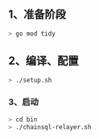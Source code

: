 ## 1、准备阶段

```bash
> go mod tidy
```

## 2、编译、配置

```bash
> ./setup.sh
```

### 3、启动

```bash
> cd bin
> ./chainsql-relayer.sh
```

